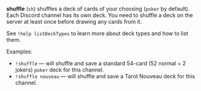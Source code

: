 **shuffle** (`sh`) shuffles a deck of cards of your choosing (`poker` by default). Each Discord channel has its own deck.
You need to shuffle a deck on the server at least once before drawing any cards from it.

See `!help listDeckTypes` to learn more about deck types and how to list them.

Examples:
* `!shuffle` — will shuffle and save a standard 54-card (52 normal + 2 jokers) `poker` deck for this channel.
* `!shuffle nouveau` — will shuffle and save a Tarot Nouveau deck for this channel.